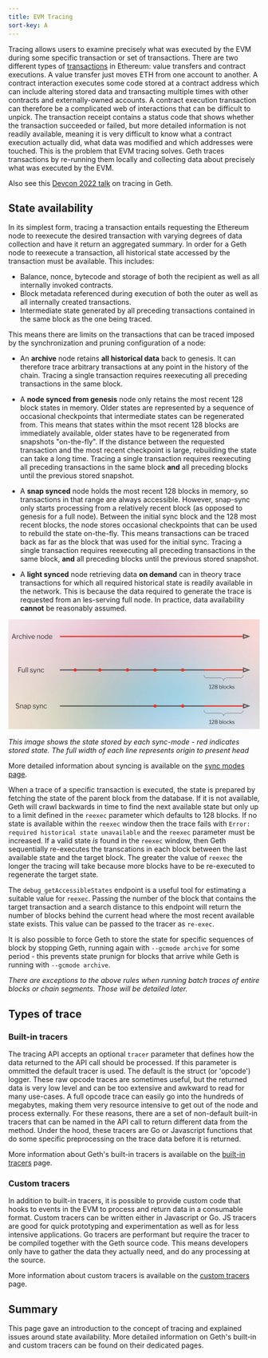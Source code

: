 ```yaml
---
title: EVM Tracing
sort-key: A
---
```


Tracing allows users to examine precisely what was executed by the EVM during some specific transaction or set of transactions. There are two different types of [transactions](https://ethereum.org/en/developers/docs/transactions) in Ethereum: value transfers and contract executions. A value transfer just moves ETH from one account to another. A contract interaction executes some code stored at a contract address which can include altering stored data and transacting multiple times with other contracts and externally-owned accounts. A contract execution transaction can therefore be a complicated web of interactions that can be difficult to unpick. The transaction receipt contains a status code that shows whether the transaction succeeded or failed, but more detailed information is not readily available, meaning it is very difficult to know what a contract execution actually did, what data was modified and which addresses were touched. This is the problem that EVM tracing solves. Geth traces transactions by re-running them locally and collecting data about precisely what was executed by the EVM.

Also see this [Devcon 2022 talk](https://www.youtube.com/watch?v=b8RdmGsilfU) on tracing in Geth.

## State availability

In its simplest form, tracing a transaction entails requesting the Ethereum node to reexecute the desired transaction with varying degrees of data collection and have it return an aggregated summary. In order for a Geth node to reexecute a transaction, all historical state accessed by the transaction must be available. This includes:

- Balance, nonce, bytecode and storage of both the recipient as well as all internally invoked contracts.
- Block metadata referenced during execution of both the outer as well as all internally created transactions.
- Intermediate state generated by all preceding transactions contained in the same block as the one being traced.

This means there are limits on the transactions that can be traced imposed by the synchronization and pruning configuration of a node:

- An **archive** node retains **all historical data** back to genesis. It can therefore trace arbitrary transactions at any point in the history of the chain. Tracing a single transaction requires reexecuting all preceding transactions in the same block.

- A **node synced from genesis** node only retains the most recent 128 block states in memory. Older states are represented by a sequence of occasional checkpoints that intermediate states can be regenerated from. This means that states within the msot recent 128 blocks are immediately available, older states have to be regenerated from snapshots "on-the-fly". If the distance between the requested transaction and the most recent checkpoint is large, rebuilding the state can take a long time. Tracing a single transaction requires reexecuting all preceding transactions in the same block **and** all preceding blocks until the previous stored snapshot.

- A **snap synced** node holds the most recent 128 blocks in memory, so transactions in that range are always accessible. However, snap-sync only starts processing from a relatively recent block (as opposed to genesis for a full node). Between the initial sync block and the 128 most recent blocks, the node stores occasional checkpoints that can be used to rebuild the state on-the-fly. This means transactions can be traced back as far as the block that was used for the initial sync. Tracing a single transaction requires reexecuting all preceding transactions in the same block,
  **and** all preceding blocks until the previous stored snapshot.

- A **light synced** node retrieving data **on demand** can in theory trace transactions for which all required historical state is readily available in the network. This is because the data required to generate the trace is requested from an les-serving full node. In practice, data
  availability **cannot** be reasonably assumed.

![state pruning options](/static/images/state-pruning.png)
 
*This image shows the state stored by each sync-mode - red indicates stored state. The full width of each line represents origin to present head*

 
More detailed information about syncing is available on the [sync modes page](/pages/docs/fundamentals/sync-modes.md).

When a trace of a specific transaction is executed, the state is prepared by fetching the state of the parent block from the database. If it is not available, Geth will crawl backwards in time to find the next available state but only up to a limit defined in the `reexec` parameter which defaults to 128 blocks. If no state is available within the `reexec` window then the trace fails with `Error: required historical state unavailable` and the `reexec` parameter must be increased. If a valid state *is* found in the `reexec` window, then Geth sequentially re-executes the transcations in each block between the last available state and the target block. The greater the value of `reexec` the longer the tracing will take because more blocks have to be re-executed to regenerate the target state.

The `debug_getAccessibleStates` endpoint is a useful tool for estimating a suitable value for `reexec`. Passing the number of the block that contains the target transaction and a search distance to this endpoint will return the number of blocks behind the current head where the most recent available state exists. This value can be passed to the tracer as `re-exec`.

It is also possible to force Geth to store the state for specific sequences of block by stopping Geth, running again with `--gcmode archive` for some period - this prevents state prunign for blocks that arrive while Geth is running with `--gcmode archive`.

_There are exceptions to the above rules when running batch traces of entire blocks or chain segments. Those will be detailed later._

## Types of trace

### Built-in tracers

The tracing API accepts an optional `tracer` parameter that defines how the data 
returned to the API call should be processed. If this parameter is ommitted the 
default tracer is used. The default is the struct (or 'opcode') logger. These raw 
opcode traces are sometimes useful, but the returned data is very low level and 
can be too extensive and awkward to read for many use-cases. A full opcode trace 
can easily go into the hundreds of megabytes, making them very resource intensive 
to get out of the node and process externally. For these reasons, there are a set 
of non-default built-in tracers that can be named in the API call to return 
different data from the method. Under the hood, these tracers are Go or Javascript 
functions that do some specific preprocessing on the trace data before it is returned.

More information about Geth's built-in tracers is available on the 
[built-in tracers](/pages/docs/developers/dapp-developer/evm-tracing/built-in-tracers.md) 
page.


### Custom tracers

In addition to built-in tracers, it is possible to provide custom code that hooks 
to events in the EVM to process and return data in a consumable format. Custom 
tracers can be written either in Javascript or Go. JS tracers are good for quick 
prototyping and experimentation as well as for less intensive applications. Go 
tracers are performant but require the tracer to be compiled together with the 
Geth source code. This means developers only have to gather the data they actually 
need, and do any processing at the source.

More information about custom tracers is available on the 
[custom tracers](/pages/docs/developers/dapp-developer/evm-tracing/custom-tracers.md) 
page.


## Summary

This page gave an introduction to the concept of tracing and explained issues around 
state availability. More detailed information on Geth's built-in and custom tracers 
can be found on their dedicated pages.